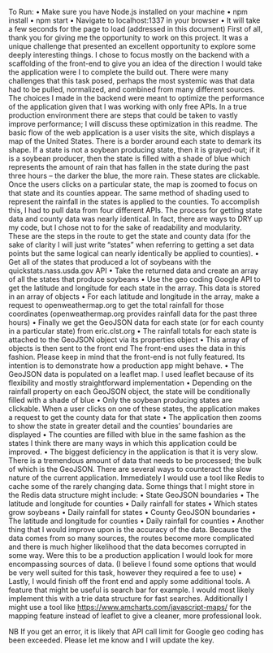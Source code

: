 To Run:	• Make sure you have Node.js installed on your machine	• npm install	• npm start	• Navigate to localhost:1337 in your browser	• It will take a few seconds for the page to load (addressed in this document)First of all, thank you for giving me the opportunity to work on this project. It was a unique challenge that presented an excellent opportunity to explore some deeply interesting things. I chose to focus mostly on the backend with a scaffolding of the front-end to give you an idea of the direction I would take the application were I to complete the build out.There were many challenges that this task posed, perhaps the most systemic was that data had to be pulled, normalized, and combined from many different sources. The choices I made in the backend were meant to optimize the performance of the application given that I was working with only free APIs. In a true production environment there are steps that could be taken to vastly improve performance; I will discuss these optimization in this readme.The basic flow of the web application is a user visits the site, which displays a map of the United States. There is a border around each state to demark its shape. If a state is not a soybean producing state, then it is grayed-out; if it is a soybean producer, then the state is filled with a shade of blue which represents the amount of rain that has fallen in the state during the past three hours – the darker the blue, the more rain. These states are clickable. Once the users clicks on a particular state, the map is zoomed to focus on that state and its counties appear. The same method of shading used to represent the rainfall in the states is applied to the counties.To accomplish this, I had to pull data from four different APIs. The process for getting state data and county data was nearly identical. In fact, there are ways to DRY up my code, but I chose not to for the sake of readability and modularity.These are the steps in the route to get the state and county data (for the sake of clarity I will just write “states” when referring to getting a set data points but the same logical can nearly identically be applied to counties).	• Get all of the states that produced a lot of soybeans with the quickstats.nass.usda.gov API	• Take the returned data and create an array of all the states that produce soybeans	• Use the geo coding Google API to get the latitude and longitude for each state in the array. This data is stored in an array of objects	• For each latitude and longitude in the array, make a request to openweathermap.org to get the total rainfall for those coordinates (openweathermap.org provides rainfall data for the past three hours)	• Finally we get the GeoJSON data for each state (or for each county in a particular state) from eric.clst.org	• The rainfall totals for each state is attached to the GeoJSON object via its properties object	• This array of objects is then sent to the front endThe front-end uses the data in this fashion. Please keep in mind that the front-end is not fully featured. Its intention is to demonstrate how a production app might behave.	• The GeoJSON data is populated on a leaflet map. I used leaflet because of its flexibility and mostly straightforward implementation	• Depending on the rainfall property on each GeoJSON object, the state will be conditionally filled with a shade of blue	• Only the soybean producing states are clickable. When a user clicks on one of these states, the application makes a request to get the county data for that state	• The application then zooms to show the state in greater detail and the counties’ boundaries are displayed	• The counties are filled with blue in the same fashion as the statesI think there are many ways in which this application could be improved.	• The biggest deficiency in the application is that it is very slow. There is a tremendous amount of data that needs to be processed; the bulk of which is the GeoJSON. There are several ways to counteract the slow nature of the current application. Immediately I would use a tool like Redis to cache some of the rarely changing data. Some things that I might store in the Redis data structure might include:	• State GeoJSON boundaries	• The latitude and longitude for counties	• Daily rainfall for states	• Which states grow soybeans	• Daily rainfall for states	• County GeoJSON boundaries	• The latitude and longitude for counties	• Daily rainfall for counties	• Another thing that I would improve upon is the accuracy of the data. Because the data comes from so many sources, the routes become more complicated and there is much higher likelihood that the data becomes corrupted in some way. Were this to be a production application I would look for more encompassing sources of data. (I believe I found some options that would be very well suited for this task, however they required a fee to use)	•	Lastly, I would finish off the front end and apply some additional tools. A feature that might be useful is search bar for example. I would most likely implement this with a trie data structure for fast searches. Additionally I might use a tool like https://www.amcharts.com/javascript-maps/ for the mapping feature instead of leaflet to give a cleaner, more professional look.NB If you get an error, it is likely that API call limit for Google geo coding has been exceeded. Please let me know and I will update the key.